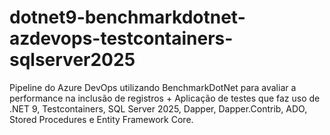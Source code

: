 # dotnet9-benchmarkdotnet-azdevops-testcontainers-sqlserver2025
Pipeline do Azure DevOps utilizando BenchmarkDotNet para avaliar a performance na inclusão de registros + Aplicação de testes que faz uso de .NET 9, Testcontainers, SQL Server 2025, Dapper, Dapper.Contrib, ADO, Stored Procedures e Entity Framework Core.
